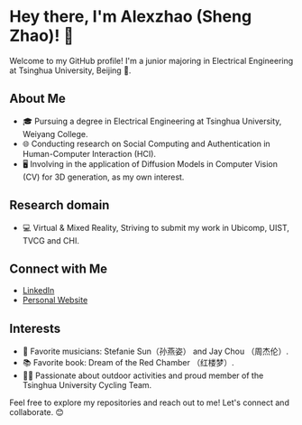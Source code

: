 # Hey there, I'm Alexzhao (Sheng Zhao)! 👋

Welcome to my GitHub profile! I'm a junior majoring in Electrical Engineering at Tsinghua University, Beijing 🏫.

## About Me

- 🎓 Pursuing a degree in Electrical Engineering at Tsinghua University, Weiyang College.
- 🌐 Conducting research on Social Computing and Authentication in Human-Computer Interaction (HCI).
- 🖥️ Involving in the application of Diffusion Models in Computer Vision (CV) for 3D generation, as my own interest.

## Research domain

- 💻 Virtual & Mixed Reality, Striving to submit my work in Ubicomp, UIST, TVCG and CHI.

## Connect with Me

- [LinkedIn](https://www.linkedin.com/in/sheng-zhao-027719290/)
- [Personal Website](https://zhaosheng-thu.github.io/)

## Interests

- 🎵 Favorite musicians: Stefanie Sun（孙燕姿） and Jay Chou （周杰伦）.
- 📚 Favorite book: Dream of the Red Chamber （红楼梦）.
- 🚴‍♂️ Passionate about outdoor activities and proud member of the Tsinghua University Cycling Team.


Feel free to explore my repositories and reach out to me! Let's connect and collaborate. 😊
